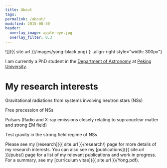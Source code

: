 ```yaml
---
title: About
tags:
permalink: /about/
modified: 2015-08-30
header:
  overlay_image: apple-eye.jpg
  overlay_filter: 0.3
---
```


![]({{ site.url }}/images/yong-black.png)
{: .align-right style="width: 300px"}

I am currently a PhD student in the [Department of Astronomy](http://vega.bac.pku.edu.cn) at [Peking University](https://www.pku.edu.cn).

# My research interests 

Gravitational radiations from systems involving neutron stars (NSs)

Free precession of NSs 

Pulsars (Radio and X-ray emissions closely relating to supranuclear matter and strong EM field)

Test gravity in the strong field regime of NSs


Please see my [research]({{ site.url }}/research/) page for more details of my research interests. You can also see my
[publications]({{ site.url }}/pubs/) page for a list of my relevant publications and work in progress. For a summary, see my
[curriculum vitae]({{ site.url }}/Yong.pdf).



